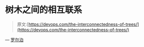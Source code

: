# 树木之间的相互联系

> 原文:[https://devops.com/the-interconnectedness-of-trees/](https://devops.com/the-interconnectedness-of-trees/)

— [罗尔泊](https://devops.com/author/breselman/)